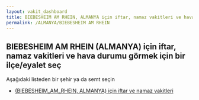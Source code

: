 ```yaml
---
layout: vakit_dashboard
title: BIEBESHEIM AM RHEIN, ALMANYA için iftar, namaz vakitleri ve hava durumu - ilçe/eyalet seç
permalink: /ALMANYA/BIEBESHEIM AM RHEIN
---
```


## BIEBESHEIM AM RHEIN (ALMANYA) için iftar, namaz vakitleri ve hava durumu  görmek için bir ilçe/eyalet seç

Aşağıdaki listeden bir şehir ya da semt seçin

* [ (BIEBESHEIM_AM_RHEIN, ALMANYA) için iftar ve namaz vakitleri](/ALMANYA/BIEBESHEIM_AM_RHEIN/)

<script type="text/javascript">
  var GLOBAL_COUNTRY = 'ALMANYA';
  var GLOBAL_CITY = 'BIEBESHEIM AM RHEIN';
  var GLOBAL_STATE = 'BIEBESHEIM AM RHEIN';
</script>

